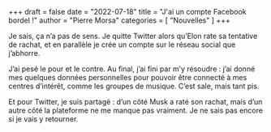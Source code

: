 +++
draft       = false
date        = "2022-07-18"
title       = "J'ai un compte Facebook bordel !"
author      = "Pierre Morsa"
categories  = [ "Nouvelles" ]
+++

Je sais, ça n’a pas de sens. Je quitte Twitter alors qu’Elon rate sa tentative de rachat, et en parallèle je crée un compte sur le réseau social que j’abhorre.

J’ai pesé le pour et le contre. Au final, j’ai fini par m’y résoudre : j’ai donné mes quelques données personnelles pour pouvoir être connecté à mes centres d’intérêt, comme les groupes de musique. C’est sale, mais tant pis.

Et pour Twitter, je suis partagé : d’un côté Musk a raté son rachat, mais d’un autre côté la plateforme ne me manque pas vraiment. Je ne sais pas encore si je vais y retourner.